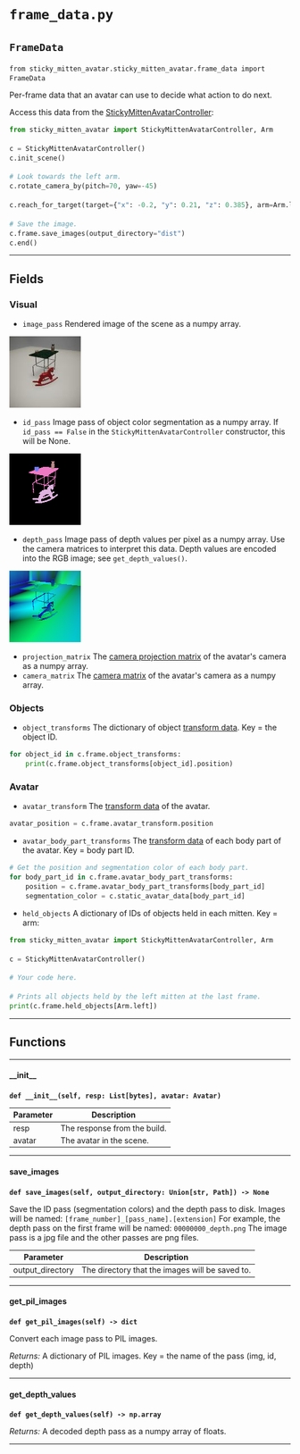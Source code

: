 # `frame_data.py`

## `FrameData`

`from sticky_mitten_avatar.sticky_mitten_avatar.frame_data import FrameData`

Per-frame data that an avatar can use to decide what action to do next.

Access this data from the [StickyMittenAvatarController](sma_controller.md):

```python
from sticky_mitten_avatar import StickyMittenAvatarController, Arm

c = StickyMittenAvatarController()
c.init_scene()

# Look towards the left arm.
c.rotate_camera_by(pitch=70, yaw=-45)

c.reach_for_target(target={"x": -0.2, "y": 0.21, "z": 0.385}, arm=Arm.left)

# Save the image.
c.frame.save_images(output_directory="dist")
c.end()
```

***

## Fields

### Visual

- `image_pass` Rendered image of the scene as a numpy array.

 ![](images/pass_masks/img_0.jpg)

- `id_pass` Image pass of object color segmentation as a numpy array. If `id_pass == False` in the `StickyMittenAvatarController` constructor, this will be None.

 ![](images/pass_masks/id_0.png)

- `depth_pass` Image pass of depth values per pixel as a numpy array. Use the camera matrices to interpret this data.
   Depth values are encoded into the RGB image; see `get_depth_values()`.

 ![](images/pass_masks/depth_0.png)

- `projection_matrix` The [camera projection matrix](https://github.com/threedworld-mit/tdw/blob/master/Documentation/api/output_data.md#cameramatrices) of the avatar's camera as a numpy array.
- `camera_matrix` The [camera matrix](https://github.com/threedworld-mit/tdw/blob/master/Documentation/api/output_data.md#cameramatrices) of the avatar's camera as a numpy array.

### Objects

- `object_transforms` The dictionary of object [transform data](transform.md). Key = the object ID.

```python
for object_id in c.frame.object_transforms:
    print(c.frame.object_transforms[object_id].position)
```

### Avatar

- `avatar_transform` The [transform data](transform.md) of the avatar.

```python
avatar_position = c.frame.avatar_transform.position
```

- `avatar_body_part_transforms` The [transform data](transform.md) of each body part of the avatar. Key = body part ID.

```python
# Get the position and segmentation color of each body part.
for body_part_id in c.frame.avatar_body_part_transforms:
    position = c.frame.avatar_body_part_transforms[body_part_id]
    segmentation_color = c.static_avatar_data[body_part_id]
```

- `held_objects` A dictionary of IDs of objects held in each mitten. Key = arm:

```python
from sticky_mitten_avatar import StickyMittenAvatarController, Arm

c = StickyMittenAvatarController()

# Your code here.

# Prints all objects held by the left mitten at the last frame.
print(c.frame.held_objects[Arm.left])
```

***

## Functions

***

#### \_\_init\_\_

**`def __init__(self, resp: List[bytes], avatar: Avatar)`**


| Parameter | Description |
| --- | --- |
| resp | The response from the build. |
| avatar | The avatar in the scene. |

***

#### save_images

**`def save_images(self, output_directory: Union[str, Path]) -> None`**

Save the ID pass (segmentation colors) and the depth pass to disk.
Images will be named: `[frame_number]_[pass_name].[extension]`
For example, the depth pass on the first frame will be named: `00000000_depth.png`
The image pass is a jpg file and the other passes are png files.

| Parameter | Description |
| --- | --- |
| output_directory | The directory that the images will be saved to. |

***

#### get_pil_images

**`def get_pil_images(self) -> dict`**

Convert each image pass to PIL images.

_Returns:_  A dictionary of PIL images. Key = the name of the pass (img, id, depth)

***

#### get_depth_values

**`def get_depth_values(self) -> np.array`**

_Returns:_  A decoded depth pass as a numpy array of floats.

***

